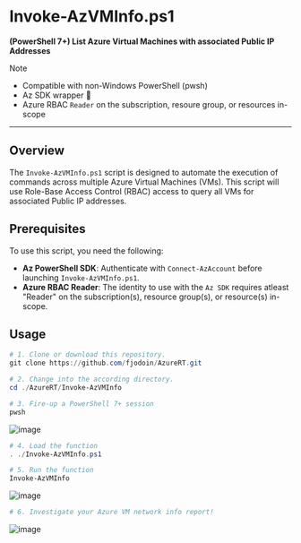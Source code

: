 # Invoke-AzVMInfo.ps1  
**(PowerShell 7+) List Azure Virtual Machines with associated Public IP Addresses**
> [!NOTE]
> - Compatible with non-Windows PowerShell (pwsh)
> - Az SDK wrapper 🌯
> - Azure RBAC `Reader` on the subscription, resoure group, or resources in-scope

---

## Overview  
The `Invoke-AzVMInfo.ps1` script is designed to automate the execution of commands across multiple Azure Virtual Machines (VMs). This script will use Role-Base Access Control (RBAC) access to query all VMs for associated Public IP addresses.  

## Prerequisites  
To use this script, you need the following:  

- **Az PowerShell SDK**: Authenticate with `Connect-AzAccount` before launching `Invoke-AzVMInfo.ps1`.
- **Azure RBAC Reader**: The identity to use with the `Az SDK` requires atleast "Reader" on the subscription(s), resource group(s), or resource(s) in-scope.
  
## Usage  

```powershell
# 1. Clone or download this repository.
git clone https://github.com/fjodoin/AzureRT.git

# 2. Change into the according directory.
cd ./AzureRT/Invoke-AzVMInfo

# 3. Fire-up a PowerShell 7+ session  
pwsh
```

![image](https://github.com/user-attachments/assets/9e3c7bd9-6a4b-4077-8d63-cc00a9dcf70a)


```powershell
# 4. Load the function 
. ./Invoke-AzVMInfo.ps1

# 5. Run the function
Invoke-AzVMInfo
```

![image](https://github.com/user-attachments/assets/6c3a0698-0421-41c5-a87f-409ad4c6b63e)



```powershell
# 6. Investigate your Azure VM network info report!
```

 ![image](https://github.com/user-attachments/assets/7135075c-638c-4b8a-9009-b154bca21a00)





  
